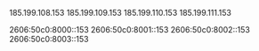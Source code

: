 185.199.108.153
185.199.109.153
185.199.110.153
185.199.111.153

2606:50c0:8000::153
2606:50c0:8001::153
2606:50c0:8002::153
2606:50c0:8003::153
